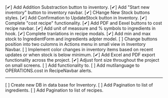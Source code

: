 [✔] Add Addition Substraction button to inventory.
[✔] Add "Start new inventory" button to inventory navbar.
[✔] CHange New Stock buttons styles.
[✔] Add Confirmation to UpdateStock button in Inventory.
[✔] Complete "cost recipe" functionality.
[✔] Add PDF and Eexel buttons to cost recipe navbar.
[✔] Add unit of meassure and % symbols to ingredients in <GeneretaPDF /> hook.
[✔] Complete tranlations in recipe modals.
[✔] Add min and max stock to IngredientForm and ingredients adpter model.
[ ] Change buttons position into two culomns in Actions menu in small view in Inventory Navbar.
[ ] Implement color changes in inventory items based on recent updates or when stock is below minimum.
[✔] Add Excel and PDF export functionality across the project.
[✔] Adjust font size throughout the project on small screens.
[ ] Add functionality to.
[ ] Add mutilanguage to OPERATIONS.cost in RecipeNavbar alerts.

-----------------------------------------------------------

[ ] Create new DB in data base for Inventory.
[ ] Add Pagination to list of ingredients.
[ ] Add Pagination to list of recipes.
